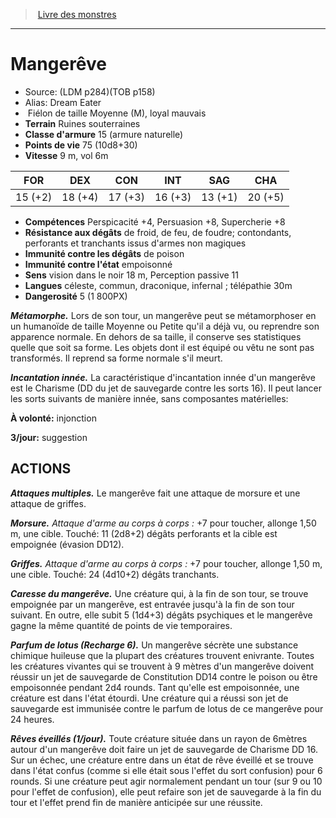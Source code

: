 ﻿> [Livre des monstres](tome_of_beasts.md)

---

# Mangerêve

- Source: (LDM p284)(TOB p158)
- Alias: Dream Eater
-  Fiélon de taille Moyenne (M), loyal mauvais
- **Terrain** Ruines souterraines
- **Classe d'armure** 15 (armure naturelle)
- **Points de vie** 75 (10d8+30)
- **Vitesse** 9 m, vol 6m

|FOR|DEX|CON|INT|SAG|CHA|
|---|---|---|---|---|---|
|15 (+2)|18 (+4)|17 (+3)|16 (+3)|13 (+1)|20 (+5)|

- **Compétences** Perspicacité +4, Persuasion +8, Supercherie +8
- **Résistance aux dégâts** de froid, de feu, de foudre; contondants, perforants et tranchants issus d'armes non magiques
- **Immunité contre les dégâts** de poison
- **Immunité contre l'état** empoisonné
- **Sens** vision dans le noir 18 m, Perception passive 11
- **Langues** céleste, commun, draconique, infernal ; télépathie 30m
- **Dangerosité** 5 (1 800PX)

**_Métamorphe._** Lors de son tour, un mangerêve peut se métamorphoser en un humanoïde de taille Moyenne ou Petite qu'il a déjà vu, ou reprendre son apparence normale. En dehors de sa taille, il conserve ses statistiques quelle que soit sa forme. Les objets dont il est équipé ou vêtu ne sont pas transformés. Il reprend sa forme normale s'il meurt.

**_Incantation innée._** La caractéristique d'incantation innée d'un mangerêve est le Charisme (DD du jet de sauvegarde contre les sorts 16). Il peut lancer les sorts suivants de manière innée, sans composantes matérielles:

**À volonté:** injonction

**3/jour:** suggestion

## ACTIONS

**_Attaques multiples._** Le mangerêve fait une attaque de morsure et une attaque de griffes.

**_Morsure._** _Attaque d'arme au corps à corps :_ +7 pour toucher, allonge 1,50 m, une cible. Touché: 11 (2d8+2) dégâts perforants et la cible est empoignée (évasion DD12).

**_Griffes._** _Attaque d'arme au corps à corps :_ +7 pour toucher, allonge 1,50 m, une cible. Touché: 24 (4d10+2) dégâts tranchants.

**_Caresse du mangerêve._** Une créature qui, à la fin de son tour, se trouve empoignée par un mangerêve, est entravée jusqu'à la fin de son tour suivant. En outre, elle subit 5 (1d4+3) dégâts psychiques et le mangerêve gagne la même quantité de points de vie temporaires.

**_Parfum de lotus (Recharge 6)._** Un mangerêve sécrète une substance chimique huileuse que la plupart des créatures trouvent enivrante. Toutes les créatures vivantes qui se trouvent à 9 mètres d'un mangerêve doivent réussir un jet de sauvegarde de Constitution DD14 contre le poison ou être empoisonnée pendant 2d4 rounds. Tant qu'elle est empoisonnée, une créature est dans l'état étourdi. Une créature qui a réussi son jet de sauvegarde est immunisée contre le parfum de lotus de ce mangerêve pour 24 heures.

**_Rêves éveillés (1/jour)._** Toute créature située dans un rayon de 6mètres autour d'un mangerêve doit faire un jet de sauvegarde de Charisme DD 16. Sur un échec, une créature entre dans un état de rêve éveillé et se trouve dans l'état confus (comme si elle était sous l'effet du sort confusion) pour 6 rounds. Si une créature peut agir normalement pendant un tour (sur 9 ou 10 pour l'effet de confusion), elle peut refaire son jet de sauvegarde à la fin du tour et l'effet prend fin de manière anticipée sur une réussite.


